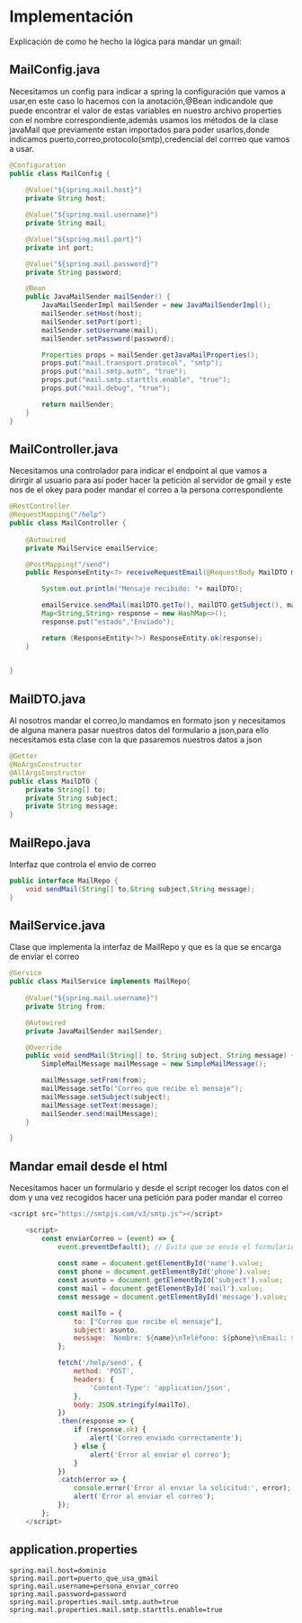 # Implementación

Explicación de como he hecho la lógica para mandar un gmail:

## MailConfig.java
Necesitamos un config para indicar a spring la configuración que vamos a usar,en este caso lo hacemos con la anotación,@Bean indicandole que puede encontrar el valor de estas variables en nuestro archivo properties con el nombre correspondiente,además usamos los métodos de la clase javaMail que previamente estan importados para poder usarlos,donde indicamos puerto,correo,protocolo(smtp),credencial del corrreo que vamos a usar.
```java
@Configuration
public class MailConfig {
    
    @Value("${spring.mail.host}")
    private String host;

    @Value("${spring.mail.username}")
    private String mail;

    @Value("${spring.mail.port}")
    private int port;

    @Value("${spring.mail.password}")
    private String password;

    @Bean
    public JavaMailSender mailSender() {
        JavaMailSenderImpl mailSender = new JavaMailSenderImpl();
        mailSender.setHost(host);
        mailSender.setPort(port);
        mailSender.setUsername(mail);
        mailSender.setPassword(password);

        Properties props = mailSender.getJavaMailProperties();
        props.put("mail.transport.protocol", "smtp");
        props.put("mail.smtp.auth", "true");
        props.put("mail.smtp.starttls.enable", "true");
        props.put("mail.debug", "true");

        return mailSender;
    }
}
```

## MailController.java
Necesitamos una controlador para indicar el endpoint al que vamos a dirirgir al usuario para así poder hacer la petición al servidor de gmail y este nos de el okey para poder mandar el correo a la persona correspondiente
```java
@RestController
@RequestMapping("/help")
public class MailController {
    
    @Autowired
    private MailService emailService;

    @PostMapping("/send")
    public ResponseEntity<?> receiveRequestEmail(@RequestBody MailDTO mailDTO){

        System.out.println("Mensaje recibido: "+ mailDTO);

        emailService.sendMail(mailDTO.getTo(), mailDTO.getSubject(), mailDTO.getMessage());
        Map<String,String> response = new HashMap<>();
        response.put("estado","Enviado");

        return (ResponseEntity<?>) ResponseEntity.ok(response);
    }
    

}
```

## MailDTO.java
Al nosotros mandar el correo,lo mandamos en formato json y necesitamos de alguna manera pasar nuestros datos del formulario a json,para ello necesitamos esta clase con la que pasaremos nuestros datos a json
```java
@Getter
@NoArgsConstructor
@AllArgsConstructor
public class MailDTO {
    private String[] to;
    private String subject;
    private String message;
}
```


## MailRepo.java
Interfaz que controla el envio de correo
```java
public interface MailRepo {
    void sendMail(String[] to,String subject,String message);
}
```

## MailService.java
Clase que implementa la interfaz de MailRepo y que es la que se encarga de enviar el correo
```java
@Service
public class MailService implements MailRepo{
    
    @Value("${spring.mail.username}")
    private String from;

    @Autowired
    private JavaMailSender mailSender;

    @Override
    public void sendMail(String[] to, String subject, String message) {
        SimpleMailMessage mailMessage = new SimpleMailMessage();

        mailMessage.setFrom(from);
        mailMessage.setTo("Correo que recibe el mensaje");
        mailMessage.setSubject(subject);
        mailMessage.setText(message);
        mailSender.send(mailMessage);
    }

}
```



## Mandar email desde el html
Necesitamos hacer un formulario y desde el script recoger los datos con el dom y una vez recogidos hacer una petición para poder mandar el correo
```javascript
<script src="https://smtpjs.com/v3/smtp.js"></script>

    <script>
        const enviarCorreo = (event) => {
            event.preventDefault(); // Evita que se envíe el formulario directamente
            
            const name = document.getElementById('name').value;
            const phone = document.getElementById('phone').value;
            const asunto = document.getElementById('subject').value;
            const mail = document.getElementById('mail').value;
            const message = document.getElementById('message').value;

            const mailTo = {
                to: ["Correo que recibe el mensaje"],
                subject: asunto,
                message: `Nombre: ${name}\nTeléfono: ${phone}\nEmail: ${mail}\nMensaje: ${message}`
            };

            fetch('/help/send', {
                method: 'POST',
                headers: {
                    'Content-Type': 'application/json',
                },
                body: JSON.stringify(mailTo),
            })
            .then(response => {
                if (response.ok) {
                    alert('Correo enviado correctamente');
                } else {
                    alert('Error al enviar el correo');
                }
            })
            .catch(error => {
                console.error('Error al enviar la solicitud:', error);
                alert('Error al enviar el correo');
            });
        };
    </script>
```

## application.properties
```properties
spring.mail.host=dominio
spring.mail.port=puerto_que_usa_gmail
spring.mail.username=persona_enviar_correo
spring.mail.password=password
spring.mail.properties.mail.smtp.auth=true
spring.mail.properties.mail.smtp.starttls.enable=true
```
